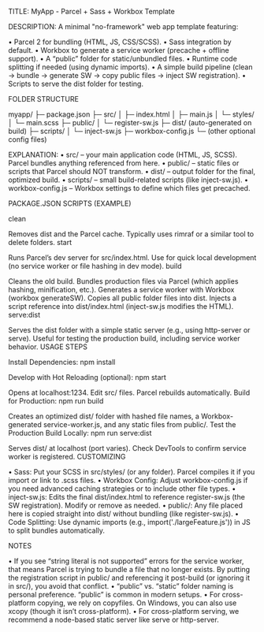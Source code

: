 TITLE: MyApp - Parcel + Sass + Workbox Template

DESCRIPTION: A minimal "no-framework" web app template featuring:

• Parcel 2 for bundling (HTML, JS, CSS/SCSS).
• Sass integration by default.
• Workbox to generate a service worker (precache + offline support).
• A “public” folder for static/unbundled files.
• Runtime code splitting if needed (using dynamic imports).
• A simple build pipeline (clean → bundle → generate SW → copy public files → inject SW registration).
• Scripts to serve the dist folder for testing.

FOLDER STRUCTURE

myapp/ ├─ package.json ├─ src/ │ ├─ index.html │ ├─ main.js │ └─ styles/ │ └─ main.scss ├─ public/ │ └─ register-sw.js ├─ dist/ (auto-generated on build) ├─ scripts/ │ └─ inject-sw.js ├─ workbox-config.js └─ (other optional config files)

EXPLANATION: • src/ – your main application code (HTML, JS, SCSS). Parcel bundles anything referenced from here.
• public/ – static files or scripts that Parcel should NOT transform.
• dist/ – output folder for the final, optimized build.
• scripts/ – small build-related scripts (like inject-sw.js).
• workbox-config.js – Workbox settings to define which files get precached.

PACKAGE.JSON SCRIPTS (EXAMPLE)

clean

Removes dist and the Parcel cache.
Typically uses rimraf or a similar tool to delete folders.
start

Runs Parcel’s dev server for src/index.html.
Use for quick local development (no service worker or file hashing in dev mode).
build

Cleans the old build.
Bundles production files via Parcel (which applies hashing, minification, etc.).
Generates a service worker with Workbox (workbox generateSW).
Copies all public folder files into dist.
Injects a script reference into dist/index.html (inject-sw.js modifies the HTML).
serve:dist

Serves the dist folder with a simple static server (e.g., using http-server or serve).
Useful for testing the production build, including service worker behavior.
USAGE STEPS

Install Dependencies:
npm install

Develop with Hot Reloading (optional):
npm start

Opens at localhost:1234. Edit src/ files. Parcel rebuilds automatically.
Build for Production:
npm run build

Creates an optimized dist/ folder with hashed file names, a Workbox-generated service-worker.js, and any static files from public/.
Test the Production Build Locally:
npm run serve:dist

Serves dist/ at localhost (port varies). Check DevTools to confirm service worker is registered.
CUSTOMIZING

• Sass: Put your SCSS in src/styles/ (or any folder). Parcel compiles it if you import or link to .scss files.
• Workbox Config: Adjust workbox-config.js if you need advanced caching strategies or to include other file types.
• inject-sw.js: Edits the final dist/index.html to reference register-sw.js (the SW registration). Modify or remove as needed.
• public/: Any file placed here is copied straight into dist/ without bundling (like register-sw.js).
• Code Splitting: Use dynamic imports (e.g., import('./largeFeature.js')) in JS to split bundles automatically.

NOTES

• If you see “string literal is not supported” errors for the service worker, that means Parcel is trying to bundle a file that no longer exists. By putting the registration script in public/ and referencing it post-build (or ignoring it in src/), you avoid that conflict.
• “public” vs. “static” folder naming is personal preference. “public” is common in modern setups.
• For cross-platform copying, we rely on copyfiles. On Windows, you can also use xcopy (though it isn’t cross-platform).
• For cross-platform serving, we recommend a node-based static server like serve or http-server.
